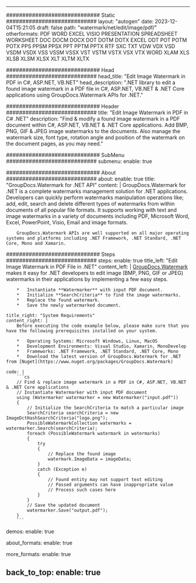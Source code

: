 
---
############################# Static ############################
layout: "autogen"
date: 2023-12-04T15:21:05
draft: false
path: "watermark/net/edit/image/pdf/"
otherformats: PDF WORD EXCEL VISIO PRESENTATION SPREADSHEET WORKSHEET DOC DOCM DOCX DOT DOTM DOTX EXCEL ODT POT POTM POTX PPS PPSM PPSX PPT PPTM PPTX RTF SXC TXT VDW VDX VSD VSDM VSDX VSS VSSM VSSX VST VSTM VSTX VSX VTX WORD XLAM XLS XLSB XLSM XLSX XLT XLTM XLTX

############################# Head ############################
head_title: "Edit Image Watermark in PDF in C#, ASP.NET, VB.NET"
head_description: ".NET library to edit a found image watermark in a PDF file in C#, ASP.NET, VB.NET & .NET Core applications using GroupDocs.Watermark APIs for .NET."

############################# Header ############################
title: "Edit Image Watermark in PDF in C# .NET"
description: "Find & modify a found image watermark in a PDF document within C#, ASP.NET, VB.NET & .NET Core applications. Add BMP, PNG, GIF & JPEG image watermarks to the documents. Also manage the watermark size, font type, rotation angle and position of the watermark on the document pages, as you may need."

############################# SubMenu ############################
submenu:
    enable: true

############################# About ############################
about:
    enable: true
    title: "GroupDocs.Watermark for .NET API"
    content: |
        GroupDocs.Watermark for .NET is a complete watermarks management solution for .NET applications. Developers can quickly perform watermarks manipulation operations like; add, edit, search and delete different types of watermarks from within documents of all popular file formats. It supports working with text and image watermarks in a variety of documents including PDF, Microsoft Word, Excel, PowerPoint, Visio, Email and image formats.
        
        GroupDocs.Watermark APIs are well supported on all major operating systems and platforms including .NET Framework, .NET Standard, .NET Core, Mono and Xamarin.

############################# Steps ############################
steps:
    enable: true
    title_left: "Edit Image Watermark in PDF File in .NET"
    content_left: |
        [GroupDocs.Watermark](https://products.groupdocs.com/watermark/net/) makes it easy for .NET developers to edit image (BMP, PNG, GIF or JPEG) watermarks in their applications by implementing a few easy steps.

        *   Instantiate **Watermarker** with input PDF document.
        *   Initialize **SearchCriteria** to find the image watermarks.
        *   Replace the found watermark.
        *   Save the newly watermarked document.
        
    title_right: "System Requirements"
    content_right: |
        Before executing the code example below, please make sure that you have the following prerequisites installed on your system.

        *   Operating Systems: Microsoft Windows, Linux, MacOS
        *   Development Environments: Visual Studio, Xamarin, MonoDevelop
        *   Frameworks: .NET Framework, .NET Standard, .NET Core, Mono
        *   Download the latest version of GroupDocs.Watermark for .NET from [Nuget](https://www.nuget.org/packages/GroupDocs.Watermark)
        
    code: |
        ```cs
        // Find & replace image watermark in a PDF in C#, ASP.NET, VB.NET & .NET Core applications
        // Instantiate Watermarker with input PDF document
        using (Watermarker watermarker = new Watermarker("input.pdf"))
        {
            // Initialize the SearchCriteria to match a particular image
            SearchCriteria searchCriteria = new ImageDctHashSearchCriteria("logo.png");
            PossibleWatermarkCollection watermarks = watermarker.Search(searchCriteria);
            foreach (PossibleWatermark watermark in watermarks)
            {
                try
                {
                    // Replace the found image
                    watermark.ImageData = imageData;
                }
                catch (Exception e)
                {
                    // Found entity may not support text editing
                    // Passed arguments can have inappropriate value
                    // Process such cases here
                }
            }
            // Save the updated document
            watermarker.Save("output.pdf");
        }
        ```        

demos:
    enable: true
        

about_formats:
    enable: true


more_formats:
    enable: true


back_to_top:
    enable: true
---